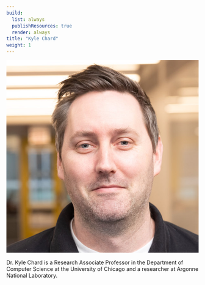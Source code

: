 ```yaml
---
build:
  list: always
  publishResources: true
  render: always
title: "Kyle Chard"
weight: 1
---
```


![Kyle Chard](chard.jpeg)

Dr. Kyle Chard is a Research Associate Professor in the Department of Computer Science 
at the University of Chicago and a researcher at Argonne National Laboratory. 